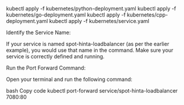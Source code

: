 
kubectl apply -f kubernetes/python-deployment.yaml
kubectl apply -f kubernetes/go-deployment.yaml
kubectl apply -f kubernetes/cpp-deployment.yaml
kubectl apply -f kubernetes/service.yaml

Identify the Service Name:

If your service is named spot-hinta-loadbalancer (as per the earlier example), you would use that name in the command. Make sure your service is correctly defined and running.

Run the Port Forward Command:

Open your terminal and run the following command:

bash
Copy code
kubectl port-forward service/spot-hinta-loadbalancer 7080:80